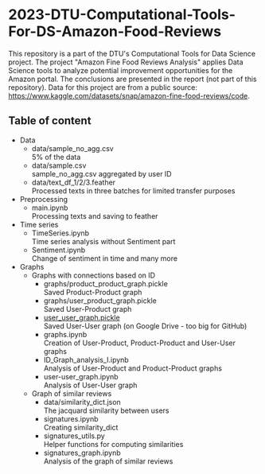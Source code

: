 # 2023-DTU-Computational-Tools-For-DS-Amazon-Food-Reviews

This repository is a part of the DTU's Computational Tools for Data Science project. The project "Amazon Fine Food Reviews Analysis" applies Data Science tools to analyze potential improvement opportunities for the Amazon portal. The conclusions are presented in the report (not part of this repository). Data for this project are from a public source: https://www.kaggle.com/datasets/snap/amazon-fine-food-reviews/code.

## Table of content

* Data
  * data/sample_no_agg.csv <br>
    5% of the data
  * data/sample.csv <br>
    sample_no_agg.csv aggregated by user ID
  * data/text_df_1/2/3.feather <br>
    Processed texts in three batches for limited transfer purposes
* Preprocessing
  * main.ipynb <br>
  Processing texts and saving to feather
* Time series
  * TimeSeries.ipynb <br>
    Time series analysis without Sentiment part
  * Sentiment.ipynb <br>
    Change of sentiment in time and many more
* Graphs
  * Graphs with connections based on ID
    * graphs/product_product_graph.pickle <br>
      Saved Product-Product graph
    * graphs/user_product_graph.pickle <br>
      Saved User-Product graph
    * [user_user_graph.pickle](https://drive.google.com/file/d/1x4EKxJjlEmsimqgxqIRjWBBMULFHF7xk/view?usp=sharing) <br>
      Saved User-User graph (on Google Drive - too big for GitHub)
    * graphs.ipynb <br>
      Creation of User-Product, Product-Product and User-User graphs
    * ID_Graph_analysis_I.ipynb <br>
      Analysis of User-Product and Product-Product graphs
    * user-user_graph.ipynb <br>
      Analysis of User-User graph
  * Graph of similar reviews
    * data/similarity_dict.json <br>
      The jacquard similarity between users
    * signatures.ipynb <br>
      Creating similarity_dict
    * signatures_utils.py <br>
      Helper functions for computing similarities
    * signatures_graph.ipynb <br>
      Analysis of the graph of similar reviews
